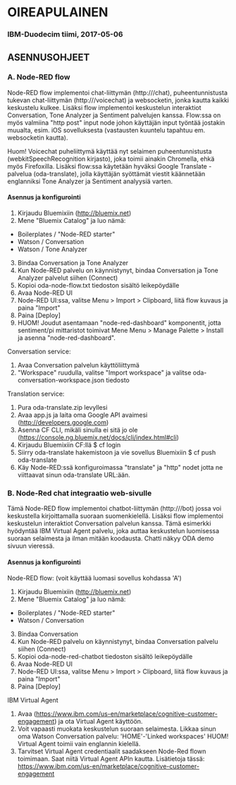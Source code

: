 # OIREAPULAINEN
### IBM-Duodecim tiimi, 2017-05-06

## ASENNUSOHJEET

### A. Node-RED flow

Node-RED flow implementoi chat-liittymän (http://<node-red-url>/chat), puheentunnistusta tukevan chat-liittymän (http://<node-red-url>/voicechat) ja websocketin, jonka kautta kaikki keskustelu kulkee. Lisäksi flow implementoi keskustelun interaktiot Conversation, Tone Analyzer ja Sentiment palvelujen kanssa.
Flow:ssa on myös valmiina "http post" input node johon käyttäjän input työntää jostakin muualta, esim. iOS sovelluksesta (vastausten kuuntelu tapahtuu em. websocketin kautta).

Huom! Voicechat puheliittymä käyttää nyt selaimen puheentunnistusta (webkitSpeechRecognition kirjasto), joka toimii ainakin Chromella, ehkä myös Firefoxilla. Lisäksi flow:ssa käytetään hyväksi Google Translate -palvelua (oda-translate), jolla käyttäjän syöttämät viestit käännetään englanniksi Tone Analyzer ja Sentiment analyysiä varten.

#### Asennus ja konfigurointi
1. Kirjaudu Bluemixiin (http://bluemix.net)
2. Mene "Bluemix Catalog" ja luo nämä:
- Boilerplates / "Node-RED starter"
- Watson / Conversation
- Watson / Tone Analyzer
3. Bindaa Conversation ja Tone Analyzer
4. Kun Node-RED palvelu on käynnistynyt, bindaa Conversation ja Tone Analyzer palvelut siihen (Connect)
5. Kopioi oda-node-flow.txt tiedoston sisältö leikepöydälle
6. Avaa Node-RED UI
7. Node-RED UI:ssa, valitse Menu > Import > Clipboard, liitä flow kuvaus ja paina "Import"
8. Paina [Deploy]
9. HUOM! Joudut asentamaan "node-red-dashboard" komponentit, jotta sentiment/pi mittaristot toimivat
Mene Menu > Manage Palette > Install ja asenna "node-red-dashboard".

Conversation service:
1. Avaa Conversation palvelun käyttöliittymä
2. "Workspace" ruudulla, valitse "Import workspace" ja valitse oda-conversation-workspace.json tiedosto

Translation service:
1. Pura oda-translate.zip levyllesi
2. Avaa app.js ja laita oma Google API avaimesi (http://developers.google.com)
2. Asenna CF CLI, mikäli sinulla ei sitä jo ole (https://console.ng.bluemix.net/docs/cli/index.html#cli)
3. Kirjaudu Bluemixiin CF:llä
$ cf login
3. Siirry oda-translate hakemistoon ja vie sovellus Bluemixiin
$ cf push oda-translate
4. Käy Node-RED:ssä konfiguroimassa "translate" ja "http" nodet jotta ne viittaavat sinun oda-translate URL:ään.



### B. Node-Red chat integraatio web-sivulle

Tämä Node-RED flow implementoi chatbot-liittymän (http://<node-red-url>/bot) jossa voi keskustella kirjoittamalla suoraan suomenkielellä. Lisäksi flow implementoi keskustelun interaktiot Conversation palvelun kanssa. Tämä esimerkki hyödyntää IBM Virtual Agent palvelu, joka auttaa keskustelun luomisessa suoraan selaimesta ja ilman mitään koodausta. Chatti näkyy ODA demo sivuun vieressä.

#### Asennus ja konfigurointi

Node-RED flow: (voit käyttää luomasi sovellus kohdassa 'A')
1. Kirjaudu Bluemixiin (http://bluemix.net)
2. Mene "Bluemix Catalog" ja luo nämä:
- Boilerplates / "Node-RED starter"
- Watson / Conversation
3. Bindaa Conversation
4. Kun Node-RED palvelu on käynnistynyt, bindaa Conversation palvelu siihen (Connect)
5. Kopioi oda-node-red-chatbot tiedoston sisältö leikepöydälle
6. Avaa Node-RED UI
7. Node-RED UI:ssa, valitse Menu > Import > Clipboard, liitä flow kuvaus ja paina "Import"
8. Paina [Deploy]

IBM Virtual Agent
1. Avaa (https://www.ibm.com/us-en/marketplace/cognitive-customer-engagement) ja ota Virtual Agent käyttöön. 
2. Voit vapaasti muokata keskustelun suoraan selaimesta. Likkaa sinun oma Watson Conversation palvelu: 'HOME'-'Linked workspaces' HUOM! Virtual Agent toimii vain englannin kielellä.
3. Tarvitset Virtual Agent credentiaalit saadakseen Node-Red flown toimimaan. Saat niitä Virtual Agent APIn kautta. 
Lisätietoja tässä: https://www.ibm.com/us-en/marketplace/cognitive-customer-engagement







